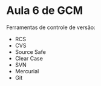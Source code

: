 # Aula 6 de GCM

Ferramentas de controle de versão:

* RCS
* CVS
* Source Safe
* Clear Case
* SVN
* Mercurial
* Git

